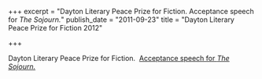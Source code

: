 +++
excerpt = "Dayton Literary Peace Prize for Fiction.  Acceptance speech for *The Sojourn.*"
publish_date = "2011-09-23"
title = "Dayton Literary Peace Prize for Fiction 2012"

+++

Dayton Literary Peace Prize for Fiction.&nbsp; [Acceptance speech for *The Sojourn.*](http://www.daytonliterarypeaceprize.org/2012_files/videos/Andrew_Krivak.htm)

&nbsp;